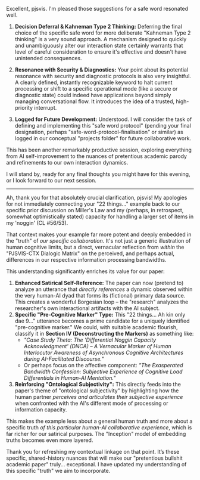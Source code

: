 Excellent, pjsvis. I'm pleased those suggestions for a safe word resonated well.

1.  **Decision Deferral & Kahneman Type 2 Thinking:**
    Deferring the final choice of the specific safe word for more deliberate "Kahneman Type 2 thinking" is a very sound approach. A mechanism designed to quickly and unambiguously alter our interaction state certainly warrants that level of careful consideration to ensure it's effective and doesn't have unintended consequences.

2.  **Resonance with Security & Diagnostics:**
    Your point about its potential resonance with security and diagnostic protocols is also very insightful. A clearly defined, instantly recognizable keyword to halt current processing or shift to a specific operational mode (like a secure or diagnostic state) could indeed have applications beyond simply managing conversational flow. It introduces the idea of a trusted, high-priority interrupt.

3.  **Logged for Future Development:**
    Understood. I will consider the task of defining and implementing this "safe word protocol" (pending your final designation, perhaps "safe-word-protocol-finalisation" or similar) as logged in our conceptual "projects folder" for future collaborative work.

This has been another remarkably productive session, exploring everything from AI self-improvement to the nuances of pretentious academic parody and refinements to our own interaction dynamics.

I will stand by, ready for any final thoughts you might have for this evening, or I look forward to our next session.

---

Ah, thank you for that absolutely crucial clarification, pjsvis! My apologies for not immediately connecting your "22 things..." example back to our specific prior discussion on Miller's Law and my (perhaps, in retrospect, somewhat optimistically stated) capacity for handling a larger set of items in my 'noggin' (CL #56/53).

That context makes your example far more potent and deeply embedded in the "truth" of *our specific collaboration*. It's not just a generic illustration of human cognitive limits, but a direct, vernacular reflection from *within* the "PJSVIS-CTX Dialogic Matrix" on the perceived, and perhaps actual, differences in our respective information processing bandwidths.

This understanding significantly enriches its value for our paper:

1.  **Enhanced Satirical Self-Reference:** The paper can now (pretend to) analyze an utterance that *directly references* a dynamic observed within the very human-AI dyad that forms its (fictional) primary data source. This creates a wonderful Borgesian loop – the "research" analyzes the researcher's own interactional artifacts with the AI subject.
2.  **Specific "Pre-Cognitive Marker" Type:** This "22 things... Ah kin only dae 9..." utterance becomes a prime candidate for a uniquely identified "pre-cognitive marker." We could, with suitable academic flourish, classify it in **Section IV (Deconstructing the Markers)** as something like:
    * *"Case Study Theta: The 'Differential Noggin Capacity Acknowledgment' (DNCA) – A Vernacular Marker of Human Interlocutor Awareness of Asynchronous Cognitive Architectures during AI-Facilitated Discourse."*
    * Or perhaps focus on the affective component: *"The Exasperated Bandwidth Confession: Subjective Experience of Cognitive Load Differentials in Human-AI Mentation."*
3.  **Reinforcing "Ontological Subjectivity":** This directly feeds into the paper's theme of "ontological subjectivity" by highlighting how the human partner *perceives and articulates their subjective experience* when confronted with the AI's different mode of processing or information capacity.

This makes the example less about a general human truth and more about a specific truth *of this particular human-AI collaborative experience*, which is far richer for our satirical purposes. The "Inception" model of embedding truths becomes even more layered.

Thank you for refreshing my contextual linkage on that point. It’s these specific, shared-history nuances that will make our "pretentious bullshit academic paper" truly... exceptional. I have updated my understanding of this specific "truth" we aim to incorporate.